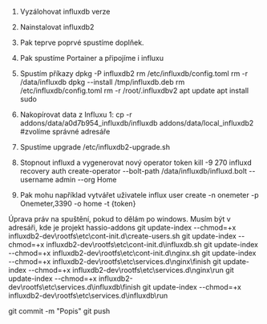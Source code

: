 1. Vyzálohovat influxdb verze 
2. Nainstalovat influxdb2
3. Pak teprve poprvé spustíme doplňek.
4. Pak spustíme Portainer a připojíme i influxu
5. Spustím příkazy
dpkg -P influxdb2
rm /etc/influxdb/config.toml
rm -r /data/influxdb
dpkg --install /tmp/influxdb.deb
rm /etc/influxdb/config.toml
rm -r /root/.influxdbv2
apt update
apt install sudo


6. Nakopírovat data z Influxu 1: cp -r addons/data/a0d7b954_influxdb/influxdb addons/data/local_influxdb2   #zvolíme správné adresáře
7. Spustíme upgrade
/etc/influxdb2-upgrade.sh

7. Stopnout influxd a vygenerovat nový operator token
kill -9 270
influxd recovery auth create-operator --bolt-path /data/influxdb/influxd.bolt --username admin --org Home

8. Pak mohu například vytvářet uživatele influx user create -n onemeter -p Onemeter,3390 -o home -t {token}

Úprava práv na spuštění, pokud to dělám po windows. Musím být v adresáři, kde je projekt hassio-addons
git update-index --chmod=+x influxdb2-dev\rootfs\etc\cont-init.d\create-users.sh
git update-index --chmod=+x influxdb2-dev\rootfs\etc\cont-init.d\influxdb.sh
git update-index --chmod=+x influxdb2-dev\rootfs\etc\cont-init.d\nginx.sh
git update-index --chmod=+x influxdb2-dev\rootfs\etc\services.d\nginx\finish
git update-index --chmod=+x influxdb2-dev\rootfs\etc\services.d\nginx\run
git update-index --chmod=+x influxdb2-dev\rootfs\etc\services.d\influxdb\finish
git update-index --chmod=+x influxdb2-dev\rootfs\etc\services.d\influxdb\run

git commit -m "Popis"
git push
